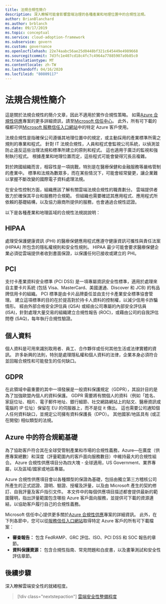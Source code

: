 ```yaml
---
title: 法規合規性簡介
description: 深入瞭解可能會影響雲端治理的各種產業和地理位置中的合規性法規。
author: BrianBlanchard
ms.author: brblanch
ms.date: 09/17/2019
ms.topic: conceptual
ms.service: cloud-adoption-framework
ms.subservice: govern
ms.custom: governance
ms.openlocfilehash: 22e74aabc56ae25d0448bf321c645449e4989668
ms.sourcegitcommit: 7d3fc1e407cd18c4fc7c4964a77885907a9b85c0
ms.translationtype: MT
ms.contentlocale: zh-TW
ms.lasthandoff: 04/16/2020
ms.locfileid: "80809117"
---
```

# <a name="introduction-to-regulatory-compliance"></a>法規合規性簡介

這是關於法規合規性的簡介文章，因此不適用於實作合規性策略。 如需[Azure 合規性供應](https://aka.ms/allcompliance)專案的更多詳細資訊，請至[Microsoft 信任中心](https://www.microsoft.com/trust-center)。 此外，所有可下載的檔都可供[Microsoft 服務信任入口網站](https://servicetrust.microsoft.com)中的特定 Azure 客戶使用。

法規合規性是指確保公司遵循其地理位置中的規定，或主動採用的產業標準所需之規則的專業和程式。 針對 IT 法規合規性，人員和程式會監視公司系統，以偵測並防止違反這些治理法規和標準所建立的原則和程式。 這也適用于廣泛的監視和強制執行程式。 根據產業和地理位置而定，這些程式可能會變得冗長且複雜。

對於跨國組織而言，相容性是一項挑戰，特別是在醫療保健和金融服務等嚴格管制的產業中。 標準和法規為數眾多，而在某些情況下，可能會經常變更，讓企業難以掌握不斷改變的國際電子資料處理法規。

在安全性控制方面，組織應該了解有關雲端法規合規性的職責劃分。 雲端提供者致力於確保其平台和服務符合規範。 但組織也需要確認其應用程式、應用程式所依賴的基礎結構，以及協力廠商所提供的服務，也會通過合規性認證。

以下是各種產業和地理區域的合規性法規說說明：

## <a name="hipaa"></a>HIPAA

處理受保護健康資訊 (PHI) 的醫療保健應用程式應遵守健康資訊可攜性與責任法案 (HIPAA) 所包含的隱私權規則和安全性規則。 HIPAA 最少可能會要求醫療保健企業必須從雲端提供者收到書面保證，以保護任何已接收或建立的 PHI。

## <a name="pci"></a>PCI

支付卡產業資料安全標準 (PCI DSS) 是一項專屬資訊安全性標準，適用於處理來自主要卡片系統 (包括 Visa、MasterCard、美國運通、Discover 和 JCB) 的有品牌信用卡的組織。 PCI 標準是由卡片品牌委任並由支付卡產業安全標準協會管理。 建立這項標準的目的在於提高對於持卡人資料的控制權，以減少信用卡詐騙情形。 經由外部合格安全評估員 (QSA) 或經由公司專屬的內部安全評估員 (ISA)，針對處理大量交易的組織建立合規性報告 (ROC)，或藉由公司的自我評估問卷 (SAQ)，每年執行合規性驗證。

## <a name="personal-data"></a>個人資料

個人資料是可用來識別取用者、員工、合作夥伴或任何其他生活或法律實體的資訊。 許多新興的法則，特別是處理隱私權和個人資料的法律，企業本身必須符合並回報合規性和可能發生的任何缺口。

## <a name="gdpr"></a>GDPR

在此領域中最重要的其中一項發展是一般資料保護規定（GDPR），其設計目的是為了加強歐盟內個人的資料保護。 GDPR 需要將有關個人的資料（例如「姓名、家庭位址、相片、電子郵件地址、銀行細節、社交網路網站上的貼文、醫療資訊或電腦的 IP 位址）保留在 EU 的伺服器上，而不是從 it 傳出。 這也需要公司通知個人任何資料缺口，並規定公司擁有資料保護長（DPO）。 其他國家/地區具有 (或正在開發) 相似類型的法規。

## <a name="compliant-foundation-in-azure"></a>Azure 中的符合規範基礎

為了協助客戶符合其在全球受管制產業和市場的合規性義務，Azure&mdash;在廣度（供應專案總數）和深度（評量範圍內的客戶面向服務數目）中維持最大的合規性組合。 Azure 合規性供應項目分為四大塊 - 全球適用，US Government、業界專屬，以及區域/國家或地區專屬。

Azure 合規性供應項目會以各種類型的保證為基礎，包括由獨立第三方稽核公司所產生的正式認證、證明、驗證、授權及評量，以及由 Microsoft 產生的契約修訂、自我評量及客戶指引文件。 本文件中的每個供應項目描述都會提供最新的範圍聲明，指出評量範圍包含哪些 Azure 客戶面向服務，並提供可下載的資源連結，以協助客戶履行自己的合規性義務。

Microsoft 信任中心提供更多關於[Azure 合規性供應](https://www.microsoft.com/trust-center/compliance/compliance-overview)專案的詳細資訊。 此外，在下列各節中，您可以從[服務信任入口網站](https://servicetrust.microsoft.com)取得特定 Azure 客戶的所有可下載檔案：

- **審查報告：** 包含 FedRAMP、GRC 評估、ISO、PCI DSS 和 SOC 報告的章節。
- **資料保護資源：** 包含合規性指南、常見問題和白皮書，以及畫筆測試和安全性評估章節。

## <a name="next-steps"></a>後續步驟

深入瞭解雲端安全性的就緒程度。

> [!div class="nextstepaction"]
> [雲端安全性整備程度](./cloud-security-readiness.md)
